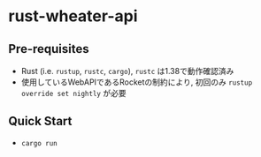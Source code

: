 # rust-wheater-api

## Pre-requisites

- Rust (i.e. `rustup`, `rustc`, `cargo`), `rustc` は1.38で動作確認済み
- 使用しているWebAPIであるRocketの制約により, 初回のみ `rustup override set nightly` が必要

## Quick Start

- `cargo run`

